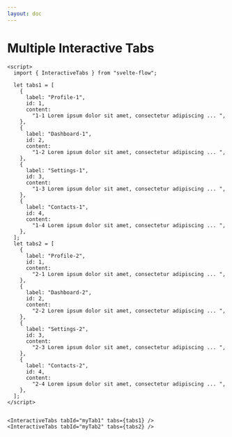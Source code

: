 ```yaml
---
layout: doc
---
```


<script>
  import { InteractiveTabs } from "svelte-flow";

  let tabs1 = [
    {
      label: "Profile-1",
      id: 1,
      content:
        "1-1 Lorem ipsum dolor sit amet, consectetur adipiscing elit, sed do eiusmod tempor incididunt ut labore et dolore magna aliqua. ",
    },
    {
      label: "Dashboard-1",
      id: 2,
      content:
        "1-2 Lorem ipsum dolor sit amet, consectetur adipiscing elit, sed do eiusmod tempor incididunt ut labore et dolore magna aliqua. ",
    },
    {
      label: "Settings-1",
      id: 3,
      content:
        "1-3 Lorem ipsum dolor sit amet, consectetur adipiscing elit, sed do eiusmod tempor incididunt ut labore et dolore magna aliqua. ",
    },
    {
      label: "Contacts-1",
      id: 4,
      content:
        "1-4 Lorem ipsum dolor sit amet, consectetur adipiscing elit, sed do eiusmod tempor incididunt ut labore et dolore magna aliqua. ",
    },
  ];
  let tabs2 = [
    {
      label: "Profile-2",
      id: 1,
      content:
        "2-1 Lorem ipsum dolor sit amet, consectetur adipiscing elit, sed do eiusmod tempor incididunt ut labore et dolore magna aliqua. ",
    },
    {
      label: "Dashboard-2",
      id: 2,
      content:
        "2-2 Lorem ipsum dolor sit amet, consectetur adipiscing elit, sed do eiusmod tempor incididunt ut labore et dolore magna aliqua. ",
    },
    {
      label: "Settings-2",
      id: 3,
      content:
        "2-3 Lorem ipsum dolor sit amet, consectetur adipiscing elit, sed do eiusmod tempor incididunt ut labore et dolore magna aliqua. ",
    },
    {
      label: "Contacts-2",
      id: 4,
      content:
        "2-4 Lorem ipsum dolor sit amet, consectetur adipiscing elit, sed do eiusmod tempor incididunt ut labore et dolore magna aliqua. ",
    },
  ];
</script>

<h1 class="text-3xl w-full dark:text-white">Multiple Interactive Tabs</h1>

```svelte
<script>
  import { InteractiveTabs } from "svelte-flow";

  let tabs1 = [
    {
      label: "Profile-1",
      id: 1,
      content:
        "1-1 Lorem ipsum dolor sit amet, consectetur adipiscing ... ",
    },
    {
      label: "Dashboard-1",
      id: 2,
      content:
        "1-2 Lorem ipsum dolor sit amet, consectetur adipiscing ... ",
    },
    {
      label: "Settings-1",
      id: 3,
      content:
        "1-3 Lorem ipsum dolor sit amet, consectetur adipiscing ... ",
    },
    {
      label: "Contacts-1",
      id: 4,
      content:
        "1-4 Lorem ipsum dolor sit amet, consectetur adipiscing ... ",
    },
  ];
  let tabs2 = [
    {
      label: "Profile-2",
      id: 1,
      content:
        "2-1 Lorem ipsum dolor sit amet, consectetur adipiscing ... ",
    },
    {
      label: "Dashboard-2",
      id: 2,
      content:
        "2-2 Lorem ipsum dolor sit amet, consectetur adipiscing ... ",
    },
    {
      label: "Settings-2",
      id: 3,
      content:
        "2-3 Lorem ipsum dolor sit amet, consectetur adipiscing ... ",
    },
    {
      label: "Contacts-2",
      id: 4,
      content:
        "2-4 Lorem ipsum dolor sit amet, consectetur adipiscing ... ",
    },
  ];
</script>


<InteractiveTabs tabId="myTab1" tabs={tabs1} />
<InteractiveTabs tabId="myTab2" tabs={tabs2} />
```

<div class="container mx-auto p-8">
  <InteractiveTabs tabId="myTab1" tabs={tabs1} />
</div>

<div class="container mx-auto p-8">
  <InteractiveTabs tabId="myTab2" tabs={tabs2} />
</div>